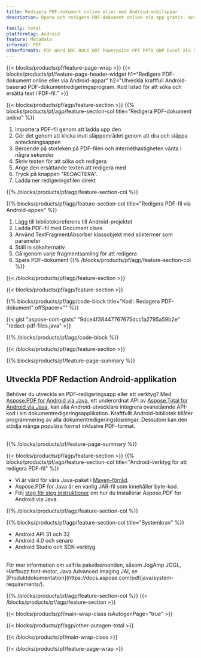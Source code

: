 ```yaml
---
title: Redigera PDF-dokument online eller med Android-mobilappar
description: Öppna och redigera PDF-dokument online via app gratis. Android API-kod för att söka och ersätta PDF-text.

family: total
platformtag: Android
feature: Metadata
informat: PDF
otherformats: PDF Word DOC DOCX ODT Powerpoint PPT PPTX ODP Excel XLS XLSX ODS
---
```

{{< blocks/products/pf/feature-page-wrap >}}
{{< blocks/products/pf/feature-page-header-widget h1="Redigera PDF-dokument online eller via Android-appar" h2="Utveckla kraftfull Android-baserad PDF-dokumentredigeringsprogram. Kod listad för att söka och ersätta text i PDF-fil." >}}

{{< blocks/products/pf/agp/feature-section >}}
{{% blocks/products/pf/agp/feature-section-col title="Redigera PDF-dokument online" %}}

1. Importera PDF-fil genom att ladda upp den
1. Gör det genom att klicka inuti släppområdet genom att dra och släppa anteckningsappen 
1. Beroende på storleken på PDF-filen och internethastigheten vänta i några sekunder
1. Skriv texten för att söka och redigera
1. Ange den ersättande texten att redigera med
1. Tryck på knappen "REDACTERA".
1. Ladda ner redigeringsfilen direkt

{{% /blocks/products/pf/agp/feature-section-col %}}

{{% blocks/products/pf/agp/feature-section-col title="Redigera PDF-fil via Android-appen" %}}

1. Lägg till biblioteksreferens till Android-projektet  
1. Ladda PDF-fil med Document class
1. Använd TextFragmentAbsorber klassobjekt med söktermer som parameter
1. Ställ in sökalternativ
1. Gå igenom varje fragmentsamling för att redigera
1. Spara PDF-dokument
{{% /blocks/products/pf/agp/feature-section-col %}}

{{< /blocks/products/pf/agp/feature-section >}}

{{< blocks/products/pf/agp/feature-section >}}

{{% blocks/products/pf/agp/code-block title="Kod : Redagera PDF-dokument" offSpacer="" %}}

{{< gist "aspose-com-gists" "9dce4f38447767675dcc1a2795a59b2e" "redact-pdf-files.java" >}}

{{% /blocks/products/pf/agp/code-block %}}

{{< /blocks/products/pf/agp/feature-section >}}

{{% blocks/products/pf/feature-page-summary %}}

<h2>Utveckla PDF Redaction Android-applikation</h2>

Behöver du utveckla en PDF-redigeringsapp eller ett verktyg? Med [Aspose.PDF for Android via Java](https://products.aspose.com/pdf/sv/android-java/), ett underordnat API av [Aspose.Total for Android via Java](https://products.aspose.com/total/sv/android-java/), kan alla Android-utvecklare integrera ovanstående API-kod i sin dokumentredigeringsapplikation. Kraftfullt Android-bibliotek tillåter programmering av alla dokumentredigeringslösningar. Dessutom kan den stödja många populära format inklusive PDF-format.<br /><br />

{{% /blocks/products/pf/feature-page-summary %}}

{{< blocks/products/pf/agp/feature-section >}}
{{% blocks/products/pf/agp/feature-section-col title="Android-verktyg för att redigera PDF-fil" %}}

- Vi är värd för våra Java-paket i [Maven-förråd](https://releases.aspose.com/java/repo/com/aspose/aspose-pdf/). 
- Aspose.PDF for Java är en vanlig JAR-fil som innehåller byte-kod. 
- Följ [steg för steg instruktioner](https://docs.aspose.com/pdf/java/installation/#install-aspose-pdf-for-java-from-maven-repository) om hur du installerar Aspose.PDF for Android via Java.

{{% /blocks/products/pf/agp/feature-section-col %}}

{{% blocks/products/pf/agp/feature-section-col title="Systemkrav" %}}

- Android API 31 och 32
- Android 4.0 och senare
- Android Studio och SDK-verktyg

<br />
För mer information om valfria paketberoenden, såsom JogAmp JOGL, Harfbuzz font-motor, Java Advanced Imaging JAI, se [Produktdokumentation](https://docs.aspose.com/pdf/java/system-requirements/).

{{% /blocks/products/pf/agp/feature-section-col %}}
{{< /blocks/products/pf/agp/feature-section >}}

{{< blocks/products/pf/main-wrap-class isAutogenPage="true" >}}

{{< blocks/products/pf/agp/other-autogen-total >}}

{{< /blocks/products/pf/main-wrap-class >}}

{{< /blocks/products/pf/feature-page-wrap >}}